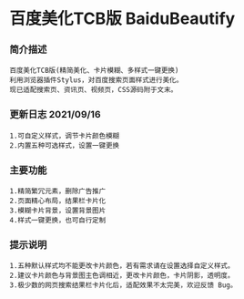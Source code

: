 # 百度美化TCB版 BaiduBeautify

### 简介描述
    百度美化TCB版(精简美化、卡片模糊、多样式一键更换)
    利用浏览器插件Stylus，对百度搜索页面样式进行美化。
    现已适配搜索页、资讯页、视频页，CSS源码附于文末。

### 更新日志 2021/09/16
    1.可自定义样式，调节卡片颜色模糊
    2.内置五种可选样式，设置一键更换

### 主要功能
    1.精简繁冗元素，删除广告推广
    2.页面精心布局，结果栏卡片化
    3.模糊卡片背景，设置背景图片
    4.样式一键更换，也可自行定制

### 提示说明
    1.五种默认样式均不能更改卡片颜色，若有需求请在设置选择自定义样式。
    2.建议卡片颜色与背景图主色调相近，更改卡片颜色，卡片阴影，透明度。
    3.极少数的网页搜索结果栏卡片化后，适配效果不太完美，欢迎反馈 Bug。

